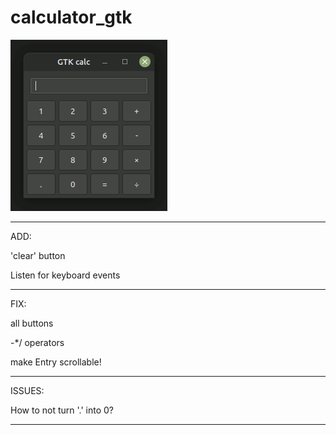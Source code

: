 # calculator_gtk

![calculator_gtk](https://github.com/antonovmike/calculator_gtk/blob/main/calculator_gtk.gif)

--------------------

ADD:

'clear' button

Listen for keyboard events

--------------------

FIX:

all buttons

-*/ operators

make Entry scrollable!

--------------------

ISSUES:

How to not turn '.' into 0?

--------------------

